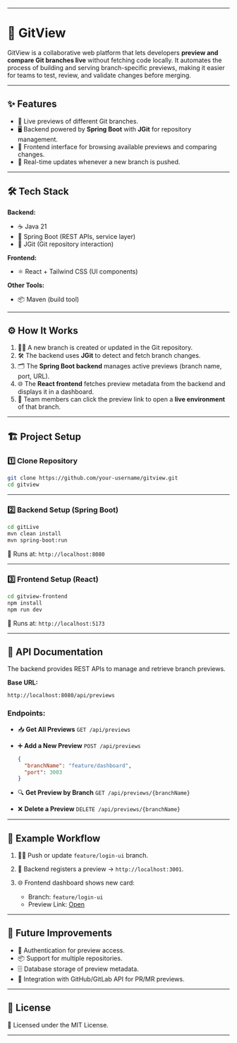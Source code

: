 
---

# 🔭 GitView

GitView is a collaborative web platform that lets developers **preview and compare Git branches live** without fetching code locally. It automates the process of building and serving branch-specific previews, making it easier for teams to test, review, and validate changes before merging.

---

## ✨ Features

* 🔌 Live previews of different Git branches.
* 🖥️ Backend powered by **Spring Boot** with **JGit** for repository management.
* 🎨 Frontend interface for browsing available previews and comparing changes.
* 🔄 Real-time updates whenever a new branch is pushed.

---

## 🛠️ Tech Stack

**Backend:**

* ☕ Java 21
* 🌱 Spring Boot (REST APIs, service layer)
* 📂 JGit (Git repository interaction)

**Frontend:**

* ⚛️ React + Tailwind CSS (UI components)

**Other Tools:**

* 📦 Maven (build tool)

---

## ⚙️ How It Works

1. 👩‍💻 A new branch is created or updated in the Git repository.
2. 🛠️ The backend uses **JGit** to detect and fetch branch changes.
3. 🗂️ The **Spring Boot backend** manages active previews (branch name, port, URL).
4. 🌐 The **React frontend** fetches preview metadata from the backend and displays it in a dashboard.
5. 🚀 Team members can click the preview link to open a **live environment** of that branch.

---

## 🏗️ Project Setup

### 1️⃣ Clone Repository

```bash
git clone https://github.com/your-username/gitview.git
cd gitview
```

---

### 2️⃣ Backend Setup (Spring Boot)

```bash
cd gitLive
mvn clean install
mvn spring-boot:run
```

📍 Runs at: `http://localhost:8080`

---

### 3️⃣ Frontend Setup (React)

```bash
cd gitview-frontend
npm install
npm run dev
```

📍 Runs at: `http://localhost:5173`

---

## 📡 API Documentation

The backend provides REST APIs to manage and retrieve branch previews.

**Base URL:**

```
http://localhost:8080/api/previews
```

### Endpoints:

* 📥 **Get All Previews**
  `GET /api/previews`

* ➕ **Add a New Preview**
  `POST /api/previews`

  ```json
  {
    "branchName": "feature/dashboard",
    "port": 3003
  }
  ```

* 🔍 **Get Preview by Branch**
  `GET /api/previews/{branchName}`

* ❌ **Delete a Preview**
  `DELETE /api/previews/{branchName}`

---

## 📸 Example Workflow

1. 👩‍💻 Push or update `feature/login-ui` branch.
2. 📡 Backend registers a preview → `http://localhost:3001`.
3. 🌐 Frontend dashboard shows new card:

   * Branch: `feature/login-ui`
   * Preview Link: [Open](http://localhost:3001)

---

## 🚧 Future Improvements

* 🔐 Authentication for preview access.
* 📦 Support for multiple repositories.
* 🗄️ Database storage of preview metadata.
* 🤝 Integration with GitHub/GitLab API for PR/MR previews.

---

## 📜 License

📝 Licensed under the MIT License.

---
